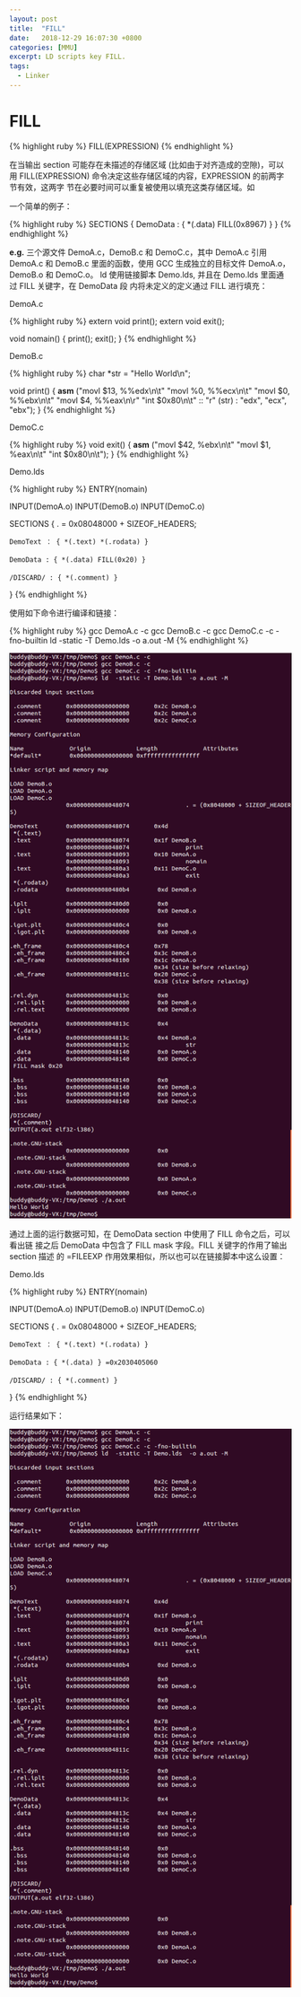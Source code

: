 ```yaml
---
layout: post
title:  "FILL"
date:   2018-12-29 16:07:30 +0800
categories: [MMU]
excerpt: LD scripts key FILL.
tags:
  - Linker
---
```


# FILL

{% highlight ruby %}
FILL(EXPRESSION)
{% endhighlight %}

在当输出 section 可能存在未描述的存储区域 (比如由于对齐造成的空隙)，可以用 
FILL(EXPRESSION) 命令决定这些存储区域的内容，EXPRESSION 的前两字节有效，这两字
节在必要时间可以重复被使用以填充这类存储区域。如

一个简单的例子：

{% highlight ruby %}
SECTIONS
{
    DemoData : { *(.data) FILL(0x8967) }
}
{% endhighlight %}

**e.g.** 三个源文件 DemoA.c，DemoB.c 和 DemoC.c，其中 DemoA.c 引用 DemoA.c 和 
DemoB.c 里面的函数，使用 GCC 生成独立的目标文件 DemoA.o，DemoB.o 和 DemoC.o。
ld 使用链接脚本 Demo.lds, 并且在 Demo.lds 里面通过 FILL 关键字，在 DemoData 段
内将未定义的定义通过 FILL 进行填充：

DemoA.c

{% highlight ruby %}
extern void print();
extern void exit();

void nomain()
{
    print();
    exit();
}
{% endhighlight %}

DemoB.c

{% highlight ruby %}
char *str = "Hello World\n";

void print()
{
    __asm__ ("movl $13, %%edx\n\t"
             "movl %0, %%ecx\n\t"
             "movl $0, %%ebx\n\t"
             "movl $4, %%eax\n\r"
             "int $0x80\n\t"
             :: "r" (str) : "edx", "ecx", "ebx");
}
{% endhighlight %}

DemoC.c

{% highlight ruby %}
void exit()
{
    __asm__ ("movl $42, %ebx\n\t"
             "movl $1, %eax\n\t"
             "int $0x80\n\t");
}
{% endhighlight %}

Demo.lds

{% highlight ruby %}
ENTRY(nomain)

INPUT(DemoA.o)
INPUT(DemoB.o)
INPUT(DemoC.o)

SECTIONS
{
    . = 0x08048000 + SIZEOF_HEADERS;

    DemoText ： { *(.text) *(.rodata) }

    DemoData : { *(.data) FILL(0x20) }

    /DISCARD/ : { *(.comment) }
}
{% endhighlight %}

使用如下命令进行编译和链接：

{% highlight ruby %}
gcc DemoA.c -c
gcc DemoB.c -c
gcc DemoC.c -c -fno-builtin
ld -static -T Demo.lds -o a.out -M
{% endhighlight %}

![LD](https://raw.githubusercontent.com/EmulateSpace/PictureSet/master/BiscuitOS/kernel/MMU000514.png)

通过上面的运行数据可知，在 DemoData section 中使用了 FILL 命令之后，可以看出链
接之后 DemoData 中包含了 FILL mask 字段。FILL 关键字的作用了输出 section 描述
的 =FILEEXP 作用效果相似，所以也可以在链接脚本中这么设置：

Demo.lds

{% highlight ruby %}
ENTRY(nomain)

INPUT(DemoA.o)
INPUT(DemoB.o)
INPUT(DemoC.o)

SECTIONS
{
    . = 0x08048000 + SIZEOF_HEADERS;

    DemoText ： { *(.text) *(.rodata) }

    DemoData : { *(.data) } =0x2030405060

    /DISCARD/ : { *(.comment) }
}
{% endhighlight %}

运行结果如下：

![LD](https://raw.githubusercontent.com/EmulateSpace/PictureSet/master/BiscuitOS/kernel/MMU000515.png)
